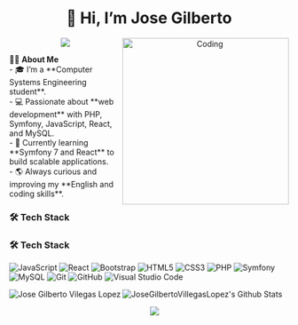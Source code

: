 <h1 align="center">👋 Hi, I’m Jose Gilberto</h1>
<p align="center">
  <a href="https://github.com/JoseGilbertoVillegasLopez">
    <img src="https://readme-typing-svg.demolab.com?font=Fira+Code&pause=1000&center=true&vCenter=true&width=600&lines=Full-Stack+Developer;Systems+Engineering+Student;Always+learning+new+technologies"/>
  </a>
  <!-- imaguen/gif de programador-->
<img align="right" alt="Coding" width="300" src="https://i.pinimg.com/originals/81/17/8b/81178b47a8598f0c81c4799f2cdd4057.gif">
</p>
<!-- sobre mi-->
🙋‍♂️ <b>About Me </b><br>
- 🎓 I’m a **Computer Systems Engineering student**.  <br>
- 💻 Passionate about **web development** with PHP, Symfony, JavaScript, React, and MySQL.  <br>
- 🚀 Currently learning **Symfony 7 and React** to build scalable applications.  <br>
- 🌎 Always curious and improving my **English and coding skills**.  <br>


<!-- stac de tecnologias-->
### 🛠 Tech Stack
### 🛠 Tech Stack
![JavaScript](https://img.shields.io/badge/-JavaScript-05122A?style=flat&logo=javascript)
![React](https://img.shields.io/badge/-React-05122A?style=flat&logo=react)
![Bootstrap](https://img.shields.io/badge/-Bootstrap-05122A?style=flat&logo=bootstrap&logoColor=563D7C)
![HTML5](https://img.shields.io/badge/-HTML5-05122A?style=flat&logo=html5)
![CSS3](https://img.shields.io/badge/-CSS3-05122A?style=flat&logo=css3&logoColor=1572B6)
![PHP](https://img.shields.io/badge/-PHP-05122A?style=flat&logo=php)
![Symfony](https://img.shields.io/badge/-Symfony-05122A?style=flat&logo=symfony)
![MySQL](https://img.shields.io/badge/-MySQL-05122A?style=flat&logo=mysql&logoColor=4479A1)
![Git](https://img.shields.io/badge/-Git-05122A?style=flat&logo=git)
![GitHub](https://img.shields.io/badge/-GitHub-05122A?style=flat&logo=github)
![Visual Studio Code](https://img.shields.io/badge/-Visual%20Studio%20Code-05122A?style=flat&logo=visualstudiocode&logoColor=007ACC)








<!--stacs de lenguages en los repositorios-->
<p><img align="left" src="https://github-readme-stats.vercel.app/api/top-langs?username=JoseGilbertoVillegasLopez&show_icons=true&theme=dark&locale=en&layout=compact" alt="Jose Gilberto Vilegas Lopez" /></p>
<!--stats de github, numero de commits, contribuciones, ect -->
<img align="center" src="https://github-readme-stats.vercel.app/api?username=JoseGilbertoVillegasLopez&include_all_commits=true&count_private=true&show_icons=true&line_height=20&title_color=7A7ADB&icon_color=2234AE&text_color=D3D3D3&bg_color=0,000000,130F40" alt="JoseGilbertoVillegasLopez's Github Stats">


<!-- contacto-->
<p align="center">

 <div align="center"  class="icons-social" style="margin-left: 10px;">
        <a style="margin-left: 10px;"  target="_blank" href="https://www.linkedin.com/in/
josé-gilberto-villegas-lopez/">
			<img src="https://img.icons8.com/doodle/40/000000/linkedin--v2.png" ></a>
      </div>

</p>

